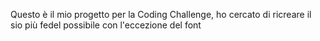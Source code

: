 Questo è il mio progetto per la Coding Challenge, ho cercato di ricreare il sio più fedel possibile con l'eccezione del font
